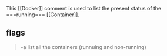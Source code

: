 This [[Docker]] comment is used to list the present status of the ===running=== [[Container]].

## flags
>-a list all the containers (runnuing and non-running)